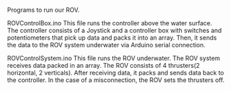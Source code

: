 Programs to run our ROV. 

ROVControlBox.ino
This file runs the controller above the water surface. The controller consists of a Joystick and a controller box with switches and potentiometers that pick up data and packs it into an array. Then, it sends the data to the ROV system underwater via Arduino serial connection.

ROVControlSystem.ino
This file runs the ROV underwater. The ROV system receives data packed in an array. The ROV consists of 4 thrusters(2 horizontal, 2 verticals). After receiving data, it packs and sends data back to the controller. In the case of a misconnection, the ROV sets the thrusters off.
